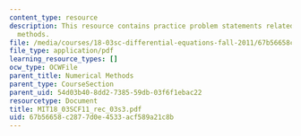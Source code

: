 ```yaml
---
content_type: resource
description: This resource contains practice problem statements related to numerical
  methods.
file: /media/courses/18-03sc-differential-equations-fall-2011/67b56658c2877d0e4533acf589a21c8b_MIT18_03SCF11_rec_03s3.pdf
file_type: application/pdf
learning_resource_types: []
ocw_type: OCWFile
parent_title: Numerical Methods
parent_type: CourseSection
parent_uid: 54d03b40-8dd2-7385-59db-03f6f1ebac22
resourcetype: Document
title: MIT18_03SCF11_rec_03s3.pdf
uid: 67b56658-c287-7d0e-4533-acf589a21c8b
---
```

